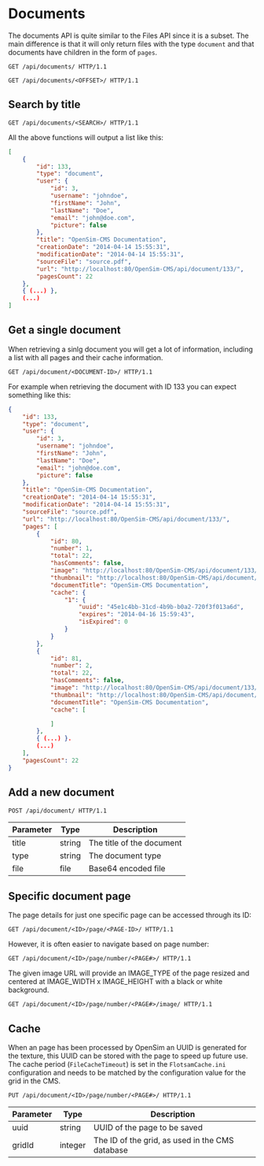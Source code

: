 # Documents
The documents API is quite similar to the Files API since it is a subset. The
main difference is that it will only return files with the type `document` and that documents have children
in the form of `pages`.

```http
GET /api/documents/ HTTP/1.1
```

```http
GET /api/documents/<OFFSET>/ HTTP/1.1
```

## Search by title
```http
GET /api/documents/<SEARCH>/ HTTP/1.1
```

All the above functions will output a list like this:

```json
[
    {
        "id": 133,
        "type": "document",
        "user": {
            "id": 3,
            "username": "johndoe",
            "firstName": "John",
            "lastName": "Doe",
            "email": "john@doe.com",
            "picture": false
        },
        "title": "OpenSim-CMS Documentation",
        "creationDate": "2014-04-14 15:55:31",
        "modificationDate": "2014-04-14 15:55:31",
        "sourceFile": "source.pdf",
        "url": "http://localhost:80/OpenSim-CMS/api/document/133/",
        "pagesCount": 22
    },
    { (...) },
    (...)
]
```

## Get a single document

When retrieving a sinlg document you will get a lot of information, including a list with all pages
and their cache information.

```http
GET /api/document/<DOCUMENT-ID>/ HTTP/1.1
```
For example when retrieving the document with ID 133 you can expect something like this:

```json
{
    "id": 133,
    "type": "document",
    "user": {
        "id": 3,
        "username": "johndoe",
        "firstName": "John",
        "lastName": "Doe",
        "email": "john@doe.com",
        "picture": false
    },
    "title": "OpenSim-CMS Documentation",
    "creationDate": "2014-04-14 15:55:31",
    "modificationDate": "2014-04-14 15:55:31",
    "sourceFile": "source.pdf",
    "url": "http://localhost:80/OpenSim-CMS/api/document/133/",
    "pages": [
        {
            "id": 80,
            "number": 1,
            "total": 22,
            "hasComments": false,
            "image": "http://localhost:80/OpenSim-CMS/api/document/133/page/number/1/image/",
            "thumbnail": "http://localhost:80/OpenSim-CMS/api/document/133/page/number/1/thumbnail/",
            "documentTitle": "OpenSim-CMS Documentation",
            "cache": {
                "1": {
                    "uuid": "45e1c4bb-31cd-4b9b-b0a2-720f3f013a6d",
                    "expires": "2014-04-16 15:59:43",
                    "isExpired": 0
                }
            }
        },
        {
            "id": 81,
            "number": 2,
            "total": 22,
            "hasComments": false,
            "image": "http://localhost:80/OpenSim-CMS/api/document/133/page/number/2/image/",
            "thumbnail": "http://localhost:80/OpenSim-CMS/api/document/133/page/number/2/thumbnail/",
            "documentTitle": "OpenSim-CMS Documentation",
            "cache": [

            ]
        },
        { (...) }.
        (...)
    ],
    "pagesCount": 22
}
```

## Add a new document

```http
POST /api/document/ HTTP/1.1
```
| Parameter         | Type      | Description                                                 |
|-------------------|-----------|-------------------------------------------------------------|
| title             | string    | The title of the document                                   |
| type              | string    | The document type                                           |
| file              | file      | Base64 encoded file                                         |

## Specific document page
The page details for just one specific page can be accessed through its ID:

```http
GET /api/document/<ID>/page/<PAGE-ID>/ HTTP/1.1
```

However, it is often easier to navigate based on page number:

```http
GET /api/document/<ID>/page/number/<PAGE#>/ HTTP/1.1
```

The given image URL will provide an IMAGE_TYPE of the page resized and centered at IMAGE_WIDTH x IMAGE_HEIGHT with a black or white background.

```http
GET /api/document/<ID>/page/number/<PAGE#>/image/ HTTP/1.1
```

## Cache
When an page has been processed by OpenSim an UUID is generated for the texture, this UUID can be stored with
the page to speed up future use. The cache period (`FileCacheTimeout`) is set in the `FlotsamCache.ini` configuration and needs to be
matched by the configuration value for the grid in the CMS.

```http
PUT /api/document/<ID>/page/number/<PAGE#>/ HTTP/1.1
```

| Parameter         | Type      | Description                                     |
|-------------------|-----------|-------------------------------------------------|
| uuid              | string    | UUID of the page to be saved                    |
| gridId            | integer   | The ID of the grid, as used in the CMS database |
